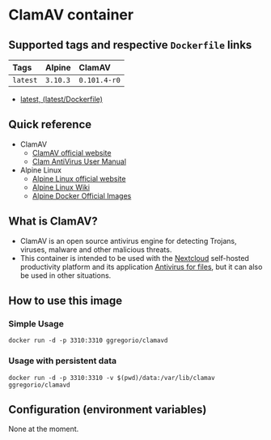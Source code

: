 # ClamAV container

## Supported tags and respective `Dockerfile` links

| Tags         | Alpine   | ClamAV       |
|:-------------|:---------|:-------------|
| `latest`     | `3.10.3` | `0.101.4-r0` |

* [latest, (latest/Dockerfile)](https://github.com/GeorgioLPB/docker-clamavd/blob/master/Dockerfile)

## Quick reference

* ClamAV
  * [ClamAV official website](https://www.clamav.net/)
  * [Clam AntiVirus User Manual](https://www.clamav.net/documentation)
* Alpine Linux
  * [Alpine Linux official website](https://www.alpinelinux.org/)
  * [Alpine Linux Wiki](https://wiki.alpinelinux.org/wiki/Main_Page)
  * [Alpine Docker Official Images](https://hub.docker.com/_/alpine)

## What is ClamAV?

* ClamAV is an open source antivirus engine for detecting Trojans, viruses, malware and other malicious threats.
* This container is intended to be used with the [Nextcloud](https://nextcloud.com/) self-hosted productivity platform and its application [Antivirus for files](https://apps.nextcloud.com/apps/files_antivirus), but it can also be used in other situations.

## How to use this image

### Simple Usage

	docker run -d -p 3310:3310 ggregorio/clamavd

### Usage with persistent data

	docker run -d -p 3310:3310 -v $(pwd)/data:/var/lib/clamav ggregorio/clamavd

## Configuration (environment variables)

None at the moment.

